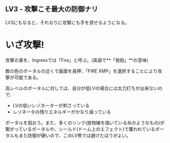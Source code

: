 ## LV3 - 攻撃こそ最大の防御ナリ

LV3にもなると、それなりに攻撃にも手を貸せるようになる。

# いざ攻撃!

攻撃の事を、Ingressでは「Fire」と呼ぶ。(英語で**「発砲」**の意味)

敵の色のポータルの近くで画面を長押、「FIRE XMP」を選択することにより攻撃が可能である。

高レベルのポータルに対しては、自分が低LVの場合には太刀打ちが出来ないので、

* LVの低いレゾネーターが刺さっている
* レゾネータの残りエネルギーがかなり減っている

ポータルを狙おう。また、多くのリンク(放物線を描いている糸のようなもの)が繋がっているポータルや、シールド(ドーム上のエフェクト)で覆われているポータルもまた防御が硬いので、このLV帯では避けたほうがよい。

